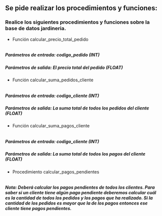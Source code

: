 ## Se pide realizar los procedimientos y funciones:

### Realice los siguientes procedimientos y funciones sobre la base de datos jardineria.

- Función calcular_precio_total_pedido

    ```sql


    ```

##### Parámetros de entrada: codigo_pedido (INT)
##### Parámetros de salida: El precio total del pedido (FLOAT)

-  Función calcular_suma_pedidos_cliente

    ```sql


    ```

##### Parámetros de entrada: codigo_cliente (INT)
##### Parámetros de salida: La suma total de todos los pedidos del cliente (FLOAT)

- Función calcular_suma_pagos_cliente

    ```sql


    ```
##### Parámetros de entrada: codigo_cliente (INT)
##### Parámetros de salida: La suma total de todos los pagos del cliente (FLOAT)

-  Procedimiento calcular_pagos_pendientes
  
  ```sql

  ```

##### Nota: Deberá calcular los pagos pendientes de todos los clientes. Para saber si un cliente tiene algún pago pendiente deberemos calcular cuál es la cantidad de todos los pedidos y los pagos que ha realizado. Si la cantidad de los pedidos es mayor que la de los pagos entonces ese cliente tiene pagos pendientes.

